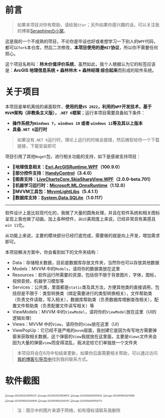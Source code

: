 # 前言

> 如果本项目对你有帮助，请给我`Star`；另外如果你感兴趣的话，可以关注我的博客[Seraphineの小窝](http://blog.helloseraphine.top:8090/)。

这是我的一个不成熟的项目，不论你是毕设也好或者想学习一下别人的`WPF`代码，都可以`fork`本仓库，然后二次修改，**本项目使用的是`MIT`协议**，所以你不需要任何担心。

这个项目名称叫：**林木价值评价系统**，虽然如此，我个人根据认为它的标签应该是：**ArcGIS 地理信息系统 + 森林林木 + 森林经理 综合起来**而形成的软件系统。

# 关于项目

本项目是单机离线的桌面软件，**使用的是`VS 2022`，利用的`WPF`开发技术，基于`MVVM`架构（非教条主义版），`.NET 6`框架**；运行本项目需要具备如下条件：

* **操作系统为`Windows 7`，`windows 10` 或者 `windows 11`等及其以上版本**
* **具备`.NET 6`运行时**

> 如果没有`.NET 6`运行时，理论上运行的时候会报错，然后微软给你一个下载链接，下载安装即可

项目引用了其他`Nuget`包，进行相关功能的支持，如下是感谢支持项目：

* **📌地理信息相关：[Esri.ArcGISRuntime.WPF](https://www.nuget.org/packages/Esri.ArcGISRuntime.WPF)（100.9.0）**
* **📌部分控件支持：[HandyControl](https://github.com/HandyOrg/HandyControl)（3.4.0）**
* **📌图表支持：[LiveChartsCore.SkiaSharpView.WPF](https://github.com/HandyOrg/HandyControl)（2.0.0-beta.701）**
* **📌机器学习运行时：[Microsoft.ML.OnnxRuntime](https://www.nuget.org/packages/Microsoft.ML.OnnxRuntime/1.15.0-alpha)（1.12.0）**
* **📌MVVM工具包：[MvvmLightLibs](https://www.nuget.org/packages/MvvmLightLibs)（5.4.1.1）**
* **📌数据库支持：[System.Data.SQLite](https://www.nuget.org/packages/System.Data.SQLite)（1.0.117）**

----

软件设计上是比较现代化的，我做了大量的圆角处理，并且在软件系统和相关图标呈现上我也做了动画，加上各种控件，从`UI`美观度上来说，已经非常具有美感且`win 11`化。

从功能上来说，主要的模块部分已经打底完成，需要做的就是向上开发，增加需求即可。

本项目解决方案中，你会看到如下的文件夹结构：

* Data：存储相关数据，目前是数据库存放文件夹，当然你也可以存放其他数据
* Models：MVVM 中的`Models`，请将你的数据类放在这里
* Resources：软件运行所需要的资源，包括但不限于背景图片，字体，图标，视频音频，机器学习模型等
* Services：公共类，里面都是`static`类及其方法，方便其他类的直接调用，包括但是不限于：类型转换类（绑定需要进行的类型转换相关），文件帮助类（负责文件读取，写入相关），数据库帮助类（负责数据库增删查改相关），配置文件帮助类（负责配置文件读写相关）等
* ViewModels：MVVM 中的`ViewModel`，请将你的`ViewModel`放在这里（UI的逻辑处理）
* Views：MVVM 中的`View`，请将你的`View`放在这里（UI）
* ViewPopUp：它已经不是严格的`mvvm`层面，我创建它是因为有写地方需要弹窗来获取相关数据，这个弹窗的`View`我就放在这里面，主要是`Views`文件夹会因为大量的弹窗`view`而变得混乱，我决定给它们单独放一个文件夹

> 本项目将会在6月中旬结束更新，如果你后面需要相关帮助，可以通过访问[我的博客引导页中](https://welcome-1303234197.cos-website.ap-beijing.myqcloud.com/)找到我的联系方式。

# 软件截图

<img src="https://wordpress-serverless-code-ap-beijing-1303234197.cos.ap-beijing.myqcloud.com/PicGo/image-20230525235910237.png" alt="image-20230525235910237" style="zoom:50%;" />

<img src="https://wordpress-serverless-code-ap-beijing-1303234197.cos.ap-beijing.myqcloud.com/PicGo/image-20230525235938513.png" alt="image-20230525235938513" style="zoom:50%;" />

<img src="https://wordpress-serverless-code-ap-beijing-1303234197.cos.ap-beijing.myqcloud.com/PicGo/image-20230526000105543.png" alt="image-20230526000105543" style="zoom:50%;" />

<img src="https://wordpress-serverless-code-ap-beijing-1303234197.cos.ap-beijing.myqcloud.com/PicGo/image-20230516020214588.png" alt="image-20230516020214588" style="zoom:50%;" />

<img src="https://wordpress-serverless-code-ap-beijing-1303234197.cos.ap-beijing.myqcloud.com/PicGo/image-20230516020226939.png" alt="image-20230516020226939" style="zoom:50%;" />

<img src="https://wordpress-serverless-code-ap-beijing-1303234197.cos.ap-beijing.myqcloud.com/PicGo/image-20230516020240251.png" alt="image-20230516020240251" style="zoom:50%;" />

<img src="https://wordpress-serverless-code-ap-beijing-1303234197.cos.ap-beijing.myqcloud.com/PicGo/image-20230526000154773.png" alt="image-20230526000154773" style="zoom:50%;" />

> 注：图示中的图片来源于网络，如有侵权请联系我删除